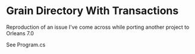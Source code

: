 # Grain Directory With Transactions

Reproduction of an issue I've come across while porting another project to Orleans 7.0

See Program.cs